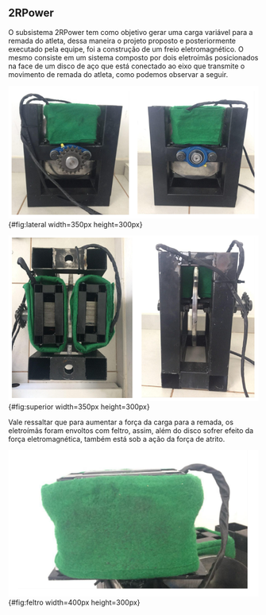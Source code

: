 ## 2RPower

O subsistema 2RPower tem como objetivo gerar uma carga variável para a remada do atleta, dessa maneira o projeto proposto e posteriormente executado pela equipe, foi a construção de um freio eletromagnético. O mesmo consiste em um sistema composto por dois eletroímãs posicionados na face de um disco de aço que está conectado ao eixo que transmite o movimento de remada do atleta, como podemos observar a seguir.

![Vistas laterais do freio eletromagnético.^[Fonte: Do_autor]](imagens/fe_lat.png){#fig:lateral width=350px height=300px}

![Vistas superior (dir.) e frontal (esq.) do freio eletromagnético.^[Fonte: Do_autor]](imagens/fe_sup_fron.png){#fig:superior width=350px height=300px}

Vale ressaltar que para aumentar a força da carga para a remada, os eletroímãs foram envoltos com feltro, assim, além do disco sofrer efeito da força eletromagnética, também está sob a ação da força de atrito.

![Eletroímã envolto com feltro.^[Fonte: Do_autor]](imagens/feltro.png){#fig:feltro width=400px height=300px}
